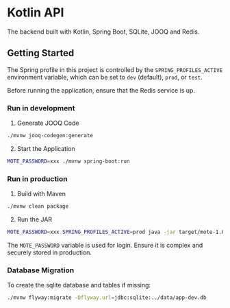 # Kotlin API

The backend built with Kotlin, Spring Boot, SQLite, JOOQ and Redis.

## Getting Started

The Spring profile in this project is controlled by the `SPRING_PROFILES_ACTIVE` environment variable, which can be
set to `dev` (default), `prod`, or `test`.

Before running the application, ensure that the Redis service is up.

### Run in development

1. Generate JOOQ Code

```bash
./mvnw jooq-codegen:generate
```

2. Start the Application

```bash
MOTE_PASSWORD=xxx ./mvnw spring-boot:run
```

### Run in production

1. Build with Maven

```bash
./mvnw clean package
```

2. Run the JAR

```bash
MOTE_PASSWORD=xxx SPRING_PROFILES_ACTIVE=prod java -jar target/mote-1.0.0.jar
```

The `MOTE_PASSWORD` variable is used for login. Ensure it is complex and securely stored in production.

### Database Migration

To create the sqlite database and tables if missing:

```bash
./mvnw flyway:migrate -Dflyway.url=jdbc:sqlite:../data/app-dev.db
```
